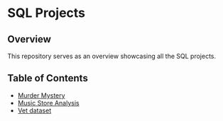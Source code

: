 # SQL Projects

## Overview

This repository serves as an overview showcasing all the SQL projects.


## Table of Contents

- [Murder Mystery](https://github.com/Atharvak29/Data_Analysis_py/tree/main/Diwali%20Sales%20Analysis)
- [Music Store Analysis](https://github.com/Atharvak29/Data_Analysis_py/tree/main/House%20Price%20Prediction)
- [Vet dataset](https://github.com/Atharvak29/Data_Analysis_py/tree/main/House%20Price%20Prediction)

